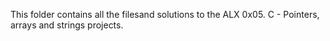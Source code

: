 This folder contains all the filesand solutions to the ALX 0x05. C - Pointers, arrays and strings projects. 

